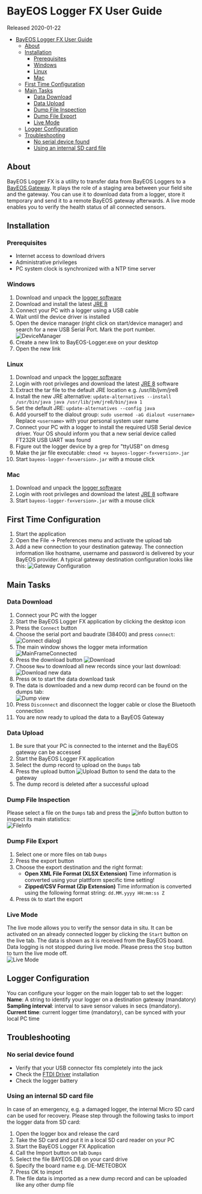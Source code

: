 # BayEOS Logger FX User Guide
Released 2020-01-22

<!-- @import "[TOC]" {cmd="toc" depthFrom=1 depthTo=6 orderedList=false} -->

<!-- code_chunk_output -->

- [BayEOS Logger FX User Guide](#bayeos-logger-fx-user-guide)
  - [About](#about)
  - [Installation](#installation)
    - [Prerequisites](#prerequisites)
    - [Windows](#windows)
    - [Linux](#linux)
    - [Mac](#mac)
  - [First Time Configuration](#first-time-configuration)
  - [Main Tasks](#main-tasks)
    - [Data Download](#data-download)
    - [Data Upload](#data-upload)
    - [Dump File Inspection](#dump-file-inspection)
    - [Dump File Export](#dump-file-export)
    - [Live Mode](#live-mode)
  - [Logger Configuration](#logger-configuration)
  - [Troubleshooting](#troubleshooting)
    - [No serial device found](#no-serial-device-found)
    - [Using an internal SD card file](#using-an-internal-sd-card-file)

<!-- /code_chunk_output -->


## About 
BayEOS Logger FX is a utility to transfer data from BayEOS Loggers to a [BayEOS Gateway](https://github.com/BayCEER/bayeos-gateway). It plays the role of a staging area between your field site and the gateway. You can use it to download data from a logger, store it temporary and send it to a remote BayEOS gateway afterwards. A live mode enables you to verify the health status of all connected sensors.

## Installation

### Prerequisites 
- Internet access to download drivers
- Administrative privileges
- PC system clock is synchronized with a NTP time server

### Windows
1. Download and unpack the [logger software](http://www.bayceer.uni-bayreuth.de/edv/bayeos/bayeos-logger-fx.zip)
1. Download and install the latest [JRE 8](https://corretto.aws/downloads/latest/amazon-corretto-8-x64-windows-jre.zip)
1. Connect your PC with a logger using a USB cable
1. Wait until the device driver is installed
1. Open the device manager (right click on start/device manager) and search for a new USB Serial Port. Mark the port number.  
![DeviceManager](DeviceManager.png)
1. Create a new link to BayEOS-Logger.exe on your desktop
1. Open the new link 

### Linux
1. Download and unpack the [logger software](http://www.bayceer.uni-bayreuth.de/edv/bayeos/bayeos-logger-fx.zip)
1. Login with root privileges and download the latest [JRE 8](https://corretto.aws/downloads/latest/amazon-corretto-8-x64-linux-jdk.tar.gz) software
1. Extract the tar file to the default JRE location e.g. /usr/lib/jvm/jre8
1. Install the new JRE alternative: 
``update-alternatives --install /usr/bin/java java /usr/lib/jvm/jre8/bin/java 1``
1. Set the default JRE:
``update-alternatives --config java``
1. Add yourself to the dialout group:
``sudo usermod -aG dialout <username>``
Replace ``<username>`` with your personal system user name
1. Connect your PC with a logger to install the required USB Serial device driver. Your OS should inform you that a new serial device called FT232R USB UART was found
1. Figure out the logger device by a grep for "ttyUSB" on dmesg
1. Make the jar file executable:
``chmod +x bayeos-logger-fx<version>.jar``
1. Start ``bayeos-logger-fx<version>.jar`` with a mouse click 

### Mac
1. Download and unpack the [logger software](http://www.bayceer.uni-bayreuth.de/edv/bayeos/bayeos-logger-fx.zip)
1. Login with root privileges and download the latest [JRE 8](https://corretto.aws/downloads/latest/amazon-corretto-8-x64-macos-jdk.pkg) software
1. Start ``bayeos-logger-fx<version>.jar`` with a mouse click 

## First Time Configuration
1. Start the application 
1. Open the File → Preferences menu and activate the upload tab
2. Add a new connection to your destination gateway. The connection information like hostname, username and password is delivered by your BayEOS provider. A typical gateway destination configuration looks like this:
![Gateway Configuration](GatewayConfig.png)


## Main Tasks

### Data Download
1. Connect your PC with the logger 
1. Start the BayEOS Logger FX application by clicking the desktop icon
1. Press the `Connect` button
1. Choose the serial port and baudrate (38400) and press `connect`:  
![Connect dialog](ConnectDialog.png))
1. The main window shows the logger meta information  
![MainFrameConnected](MainFrameConnected.png)
1. Press the download button ![Download](UploadButton.png) 
1. Choose `New` to download all new records since your last download:  
![Download new data](DownloadNew.png)
1. Press `OK` to start the data download task
1. The data is downloaded and a new dump record can be found on the dumps tab:  
![Dump view](DumpView.png)
1. Press `Disconnect` and disconnect the logger cable or close the Bluetooth connection
1. You are now ready to upload the data to a BayEOS Gateway

### Data Upload
1. Be sure that your PC is connected to the internet and the BayEOS gateway can be accessed
1. Start the BayEOS Logger FX application  
1. Select the dump record to upload on the `Dumps` tab
1. Press the upload button ![Upload Button](UploadButton.png) to send the data to the gateway
1. The dump record is deleted after a successful upload

### Dump File Inspection
Please select a file on the `Dumps` tab and press the ![info button](InfoButton.png) button to inspect its main statistics:   
![FileInfo](FileInfo.png)

### Dump File Export 
1. Select one or more files on tab `Dumps`
1. Press the export button
1. Choose the export destination and the right format:
	+  __Open XML File Format (XLSX Extension)__
	Time information is converted using your plattform specific time setting!
	+  __Zipped/CSV Format (Zip Extension)__
	Time information is converted using the following format string: `dd.MM.yyyy HH:mm:ss Z`
1. Press `Ok` to start the export 

### Live Mode 
The live mode allows you to verify the sensor data in situ. It can be activated on an already connected logger by clicking the `Start` button on the live tab. The data is shown as it is received from the BayEOS board. Data logging is not stopped during live mode. Please press the `Stop` button to turn the live mode off.  
![Live Mode](LiveMode.png)

## Logger Configuration
You can configure your logger on the main logger tab to set the logger:
**Name**: A string to identify your logger on a destination gateway (mandatory)
**Sampling interval**: interval to save sensor values in secs (mandatory).
**Current time**: current logger time (mandatory), can be synced with your local PC time

## Troubleshooting

### No serial device found 
- Verify that your USB connector fits completely into the jack
- Check the [FTDI Driver](http://www.ftdichip.com/FTDrivers.htm) installation
- Check the logger battery

### Using an internal SD card file
In case of an emergency, e.g. a damaged logger, the internal Micro SD card can be used for recovery.
Please step through the following tasks to import the logger data from SD card:
1. Open the logger box and release the card 
2. Take the SD card and put it in a local SD card reader on your PC
3. Start the BayEOS Logger FX Application
4. Call the Import button on tab `Dumps`
5. Select the file BAYEOS.DB on your card drive
6. Specify the board name e.g. DE-METEOBOX
7. Press OK to import
8. The file data is imported as a new dump record and can be uploaded like any other dump file


